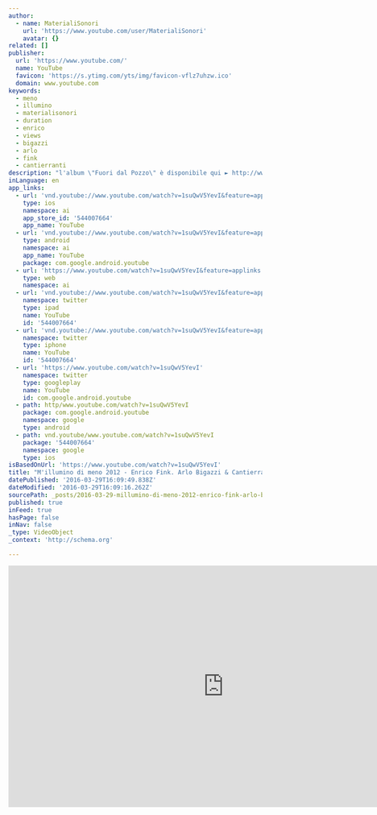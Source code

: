 ```yaml
---
author:
  - name: MaterialiSonori
    url: 'https://www.youtube.com/user/MaterialiSonori'
    avatar: {}
related: []
publisher:
  url: 'https://www.youtube.com/'
  name: YouTube
  favicon: 'https://s.ytimg.com/yts/img/favicon-vflz7uhzw.ico'
  domain: www.youtube.com
keywords:
  - meno
  - illumino
  - materialisonori
  - duration
  - enrico
  - views
  - bigazzi
  - arlo
  - fink
  - cantierranti
description: "l'album \"Fuori dal Pozzo\" è disponibile qui ► http://www.materialisonori.com/ ► iTunes: https://itunes.apple.com/us/album/fuori-dal-pozzo/id835585059 https://www.facebook.com/materialisonoriconcerti http://www.matson.it/artists.php?id=19 altri album di Enrico: ► http://www.materialisonori.com/advanced_search_result.php?keywords=enrico+fink&x=4&y=4 altri album di Arlo: ► http://www.materialisonori.com/advanced_search_result.php?keywords=arlo+bigazzi&x=0&y=0 È vero m'illumino di meno e lo so, lo so, lo so lo so che sembra strano strano ma vedo più lontano vedo chiaro, limpido, vero se m'illumino di meno Cerca di coprire le finestre con le tende scopri di vedere ancora più lontano per mano portami con te, portami con te ma solo sul divano."
inLanguage: en
app_links:
  - url: 'vnd.youtube://www.youtube.com/watch?v=1suQwV5YevI&feature=applinks'
    type: ios
    namespace: ai
    app_store_id: '544007664'
    app_name: YouTube
  - url: 'vnd.youtube://www.youtube.com/watch?v=1suQwV5YevI&feature=applinks'
    type: android
    namespace: ai
    app_name: YouTube
    package: com.google.android.youtube
  - url: 'https://www.youtube.com/watch?v=1suQwV5YevI&feature=applinks'
    type: web
    namespace: ai
  - url: 'vnd.youtube://www.youtube.com/watch?v=1suQwV5YevI&feature=applinks'
    namespace: twitter
    type: ipad
    name: YouTube
    id: '544007664'
  - url: 'vnd.youtube://www.youtube.com/watch?v=1suQwV5YevI&feature=applinks'
    namespace: twitter
    type: iphone
    name: YouTube
    id: '544007664'
  - url: 'https://www.youtube.com/watch?v=1suQwV5YevI'
    namespace: twitter
    type: googleplay
    name: YouTube
    id: com.google.android.youtube
  - path: http/www.youtube.com/watch?v=1suQwV5YevI
    package: com.google.android.youtube
    namespace: google
    type: android
  - path: vnd.youtube/www.youtube.com/watch?v=1suQwV5YevI
    package: '544007664'
    namespace: google
    type: ios
isBasedOnUrl: 'https://www.youtube.com/watch?v=1suQwV5YevI'
title: "M'illumino di meno 2012 - Enrico Fink. Arlo Bigazzi & Cantierranti : Vedo chiaro limpido vero."
datePublished: '2016-03-29T16:09:49.838Z'
dateModified: '2016-03-29T16:09:16.262Z'
sourcePath: _posts/2016-03-29-millumino-di-meno-2012-enrico-fink-arlo-bigazzi-and-cantie.md
published: true
inFeed: true
hasPage: false
inNav: false
_type: VideoObject
_context: 'http://schema.org'

---
```

<iframe src="https://cdn.embedly.com/widgets/media.html?src=https%3A%2F%2Fwww.youtube.com%2Fembed%2F1suQwV5YevI%3Ffeature%3Doembed&amp;url=https%3A%2F%2Fwww.youtube.com%2Fwatch%3Fv%3D1suQwV5YevI&amp;image=https%3A%2F%2Fi.ytimg.com%2Fvi%2F1suQwV5YevI%2Fhqdefault.jpg&amp;key=b7d04c9b404c499eba89ee7072e1c4f7&amp;type=text%2Fhtml&amp;schema=youtube" width="854" height="480" scrolling="no" frameborder="0" allowfullscreen="allowfullscreen" style=""></iframe>
